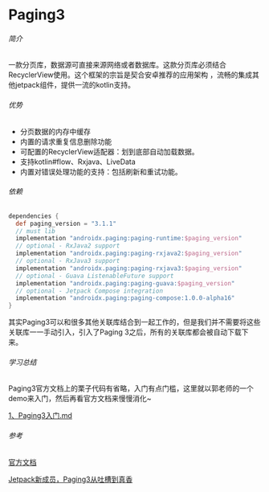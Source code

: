 # Paging3

###### 简介

一款分页库，数据源可直接来源网络或者数据库。这款分页库必须结合RecyclerView使用。这个框架的宗旨是契合安卓推荐的应用架构
，流畅的集成其他jetpack组件，提供一流的kotlin支持。

###### 优势

- 分页数据的内存中缓存
- 内置的请求重复信息删除功能
- 可配置的RecyclerView适配器：划到底部自动加载数据。
- 支持kotlin#flow、Rxjava、LiveData
- 内置对错误处理功能的支持：包括刷新和重试功能。

###### 依赖

```groovy
dependencies {
  def paging_version = "3.1.1"
  // must lib
  implementation "androidx.paging:paging-runtime:$paging_version"
  // optional - RxJava2 support
  implementation "androidx.paging:paging-rxjava2:$paging_version"
  // optional - RxJava3 support
  implementation "androidx.paging:paging-rxjava3:$paging_version"
  // optional - Guava ListenableFuture support
  implementation "androidx.paging:paging-guava:$paging_version"
  // optional - Jetpack Compose integration
  implementation "androidx.paging:paging-compose:1.0.0-alpha16"
}
```

其实Paging3可以和很多其他关联库结合到一起工作的，但是我们并不需要将这些关联库一一手动引入，引入了Paging 3之后，所有的关联库都会被自动下载下来。

###### 学习总结

Paging3官方文档上的栗子代码有省略，入门有点门槛，这里就以郭老师的一个demo来入门，然后再看官方文档来慢慢消化~

[1、Paging3入门.md](mds/1、Paging3入门.md)

###### 参考

[官方文档](https://developer.android.google.cn/topic/libraries/architecture/paging/v3-overview)

[Jetpack新成员，Paging3从吐槽到真香](https://blog.csdn.net/guolin_blog/article/details/114707250?spm=1001.2014.3001.5506)